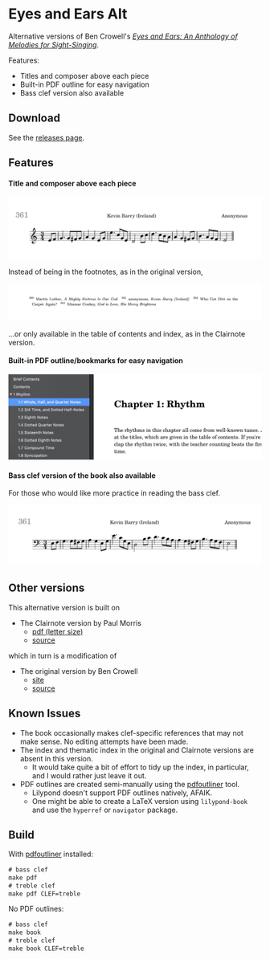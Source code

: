 
# Eyes and Ears Alt

Alternative versions of Ben Crowell's [*Eyes and Ears: An Anthology of Melodies for Sight-Singing*](http://www.lightandmatter.com/sight/sight.html).

Features:

- Titles and composer above each piece
- Built-in PDF outline for easy navigation
- Bass clef version also available

## Download

See the [releases page](https://github.com/GHPen/eyes-and-ears/releases).


## Features

#### Title and composer above each piece

![](screenshots/title_composer.png)

Instead of being in the footnotes, as in the original version,

![](screenshots/footnote.png)

...or only available in the table of contents and index, as in the Clairnote version. 

#### Built-in PDF outline/bookmarks for easy navigation

![](screenshots/pdfoutline.png)

#### Bass clef version of the book also available

For those who would like more practice in reading the bass clef.

![](screenshots/bass.png)
  

## Other versions

This alternative version is built on

- The Clairnote version by Paul Morris
  - [pdf (letter size)](https://clairnote.org/more-sheet-music-files/eyes-and-ears-clairnote-sn-let.pdf)
  - [source](https://github.com/PaulMorris/eyes-and-ears-clairnote)

which in turn is a modification of

- The original version by Ben Crowell 
  - [site](http://www.lightandmatter.com/sight/sight.html)
  - [source](https://github.com/bcrowell/eyes_and_ears)

## Known Issues

- The book occasionally makes clef-specific references that may not make sense. No editing attempts have been made. 
- The index and thematic index in the original and Clairnote versions are absent in this version. 
  - It would take quite a bit of effort to tidy up the index, in particular, and I would rather just leave it out. 
- PDF outlines are created semi-manually using the [pdfoutliner](https://github.com/GHPen/pdfoutliner) tool. 
  - Lilypond doesn't support PDF outlines natively, AFAIK. 
  - One might be able to create a LaTeX version using `lilypond-book` and use the `hyperref` or `navigator` package. 

## Build

With [pdfoutliner](https://github.com/GHPen/pdfoutliner) installed: 

```
# bass clef
make pdf
# treble clef
make pdf CLEF=treble
```

No PDF outlines:

```
# bass clef
make book
# treble clef
make book CLEF=treble
```
